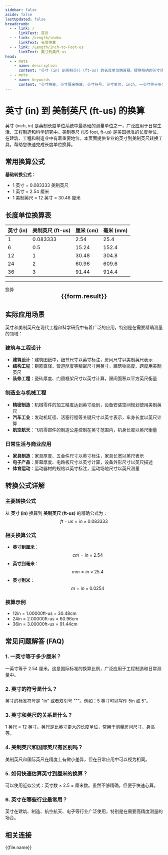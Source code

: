 ```yaml
---
sidebar: false
aside: false
lastUpdated: false
breadcrumb:
  - - link: /
      linkText: 首页
  - - link: /Length/index
      linkText: 长度换算
  - - link: /Length/Inch-to-Foot-us
      linkText: 英寸到英尺-us
head:
  - - meta
    - name: description
      content: "英寸 (in) 到美制英尺 (ft-us) 的长度单位换算器。提供精确的英寸转换美制英尺公式，支持英寸厘米换算、英寸符号识别、inch单位转换等功能。专业的长度单位转换工具。"
  - - meta
    - name: keywords
      content: "英寸换算, 英寸厘米换算, 英寸符号, 英寸单位, inch, 一英寸等于多少厘米, 英寸转换, 长度单位转换器, 单位换算, 英寸和厘米的换算, in单位, 英寸的符号, 英寸英文, inches是什么单位, 英寸缩写, 英寸和英尺, 长度单位换算表"
---
```

# 英寸 (in) 到 美制英尺 (ft-us) 的换算

英寸 (inch, in) 是英制长度单位系统中最基础的测量单位之一，广泛应用于日常生活、工程制造和科学研究中。美制英尺 (US foot, ft-us) 是美国标准的长度单位，在建筑、工程和制造业中有着重要地位。本页面提供专业的英寸到美制英尺转换工具，帮助您快速完成长度单位换算。

## 常用换算公式

**基础转换公式：**
- 1 英寸 = 0.083333 美制英尺
- 1 英寸 = 2.54 厘米
- 1 美制英尺 = 12 英寸 = 30.48 厘米

## 长度单位换算表

| 英寸 (in) | 美制英尺 (ft-us) | 厘米 (cm) | 毫米 (mm) |
|-----------|------------------|-----------|----------|
| 1 | 0.083333 | 2.54 | 25.4 |
| 6 | 0.5 | 15.24 | 152.4 |
| 12 | 1 | 30.48 | 304.8 |
| 24 | 2 | 60.96 | 609.6 |
| 36 | 3 | 91.44 | 914.4 |

---
<script setup>
import { onMounted, reactive, inject, ref } from 'vue'
import { NButton, NForm, NFormItem, NInput, NInputNumber, NSelect, NCard, useMessage,NGrid ,NGi } from 'naive-ui'
import { defineClientComponent } from 'vitepress'
import { Length } from '../../files';
const seoKey = ['单位转换器','单位换算','长度单位转换器','长度单位转换','尺寸换算','长度单位换算','长度单位换算表','incho','英寸和英尺的符号','一英寸等于多少cm','一英寸传感器','英寸转化','三英寸','寸和英寸的换算','英寸的单位','in单位','英寸和寸的换算','英寸缩写','一英寸等于多少寸','英寸的英文','英寸英文','inches是什么单位','一英寸多少厘米','一尺等于多少寸','英寸单位符号','一inch等于多少厘米','一寸是多长','英寸和英尺','寸的符号','一寸多长','英寸换厘米','英尺和英寸','寸和英寸','英寸单位','一英寸是多少厘米','英寸和寸','英寸的符号','一英尺','in是什么单位','英寸转换','一英尺等于多少厘米','inch是什么单位','inch to cm','inch换算cm','英寸厘米换算','英寸符号','英寸换算厘米','inch','一英寸等于多少厘米','英寸换算','英寸和厘米的换算']
const convert = inject('convert')

const form = reactive({
  number: null,
  result: '',
  title:'英寸 (in) 到 美制英尺 (ft-us) 的换算'
})

const convertHandler = () => {
  if (form.number !== null && !isNaN(form.number)) {
    const convertedValue = parseFloat(form.number) * 0.083333
    form.result = `${form.number}in = ${convertedValue.toFixed(6)}ft-us`
  } else {
    form.result = '请输入有效的数值。'
  }
}
</script>

<n-form size="large" :model="form">
  <n-form-item label="英寸 (in)">
    <n-input-number v-model:value="form.number" placeholder="输入英寸" style="width: 100%" />
  </n-form-item>
  <n-form-item>
    <n-button type="info" @click="convertHandler" block>换算</n-button>
  </n-form-item>
</n-form>
<n-card 
  :title="form.title"
  :segmented="{
    content: true,
    footer: 'soft',
  }"
>
  <div  style="text-align:center;font-size:20px;">
    <strong>{{form.result}}</strong>
  </div>
  <template #footer>
    <div>
      <span v-for="item of seoKey">{{item}}，</span>
    </div>
  </template>
</n-card>

## 实际应用场景

英寸和美制英尺在现代工程和科学研究中有着广泛的应用，特别是在需要精确测量的领域：

### 建筑与工程设计
- **建筑设计**：建筑图纸中，细节尺寸以英寸标注，房间尺寸以美制英尺表示
- **结构工程**：钢筋直径、管道厚度等精密尺寸用英寸，建筑物高度、跨度用美制英尺
- **装修工程**：瓷砖厚度、门窗框架尺寸以英寸计算，房间面积以平方英尺衡量

### 制造业与机械工程
- **精密制造**：机械零件的加工精度达到英寸级别，设备安装空间规划使用美制英尺
- **汽车工业**：发动机缸径、活塞行程等关键尺寸以英寸表示，车身长度以英尺计算
- **航空航天**：飞机零部件的制造公差控制在英寸范围内，机身长度以英尺衡量

### 日常生活与商业应用
- **家具制造**：家具厚度、五金件尺寸以英寸标注，家具长宽以英尺表示
- **电子产品**：屏幕厚度、电路板尺寸以英寸计算，设备外形尺寸以英尺描述
- **体育运动**：运动器材的规格以英寸标注，运动场地尺寸以英尺测量

## 转换公式详解

### 主要转换公式
从 **英寸 (in)** 换算到 **美制英尺 (ft-us)** 的精确公式为：
$$ ft-us = in \times 0.083333 $$

### 相关换算公式
- **英寸到厘米**：$$ cm = in \times 2.54 $$
- **英寸到毫米**：$$ mm = in \times 25.4 $$
- **英寸到米**：$$ m = in \times 0.0254 $$

### 换算示例
- 12in = 1.00000ft-us = 30.48cm
- 24in = 2.00000ft-us = 60.96cm
- 36in = 3.00000ft-us = 91.44cm

## 常见问题解答 (FAQ)

### 1. 一英寸等于多少厘米？
一英寸等于 2.54 厘米。这是国际标准的换算比例，广泛应用于工程制造和日常测量中。

### 2. 英寸的符号是什么？
英寸的标准符号是 "in" 或者双引号 """。例如：5 英寸可以写作 5in 或 5"。

### 3. 英寸和英尺的关系是什么？
1 英尺 = 12 英寸。英尺是比英寸更大的长度单位，常用于测量房间尺寸、身高等。

### 4. 美制英尺和国际英尺有区别吗？
美制英尺和国际英尺在精度上有微小差异，但在日常应用中可以视为相同。

### 5. 如何快速估算英寸到厘米的换算？
可以使用近似公式：英寸数 × 2.5 ≈ 厘米数。虽然不够精确，但便于快速心算。

### 6. 英寸在哪些行业最常用？
英寸在建筑、制造、航空航天、电子等行业广泛使用，特别是在需要高精度测量的场合。

## 相关连接
<n-grid x-gap="12" :cols="2">
  <n-gi v-for="(file, index) in Length" :key="index">
    <n-button
      text
      tag="a"
      :href="file.path"
      type="info"
    >
      {{file.name}}
    </n-button>
  </n-gi>
</n-grid>